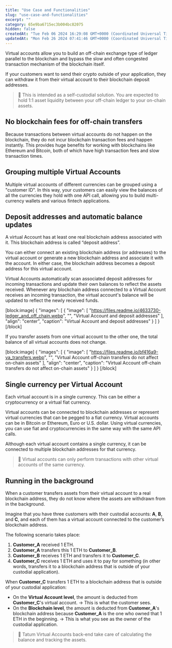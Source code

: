 ```yaml
---
title: "Use Case and Functionalities"
slug: "use-case-and-functionalities"
excerpt: ""
category: 65e9ba6715ec3b004bc82075
hidden: false
createdAt: "Tue Feb 06 2024 16:29:08 GMT+0000 (Coordinated Universal Time)"
updatedAt: "Mon Feb 26 2024 07:41:46 GMT+0000 (Coordinated Universal Time)"
---
```

Virtual accounts allow you to build an off-chain exchange type of ledger parallel to the blockchain and bypass the slow and often congested transaction mechanism of the blockchain itself. 

If your customers want to send their crypto outside of your application, they can withdraw it from their virtual account to their blockchain deposit addresses.

> 🚧 This is intended as a self-custodial solution. You are expected to hold 1:1 asset liquidity between your off-chain ledger to your on-chain assets.

## No blockchain fees for off-chain transfers

Because transactions between virtual accounts do not happen on the blockchain, they do not incur blockchain transaction fees and happen instantly. This provides huge benefits for working with blockchains like Ethereum and Bitcoin, both of which have high transaction fees and slow transaction times.

## Grouping multiple Virtual Accounts

Multiple virtual accounts of different currencies can be grouped using a "customer ID". In this way, your customers can easily view the balances of all the currencies they hold with one API call, allowing you to build multi-currency wallets and various fintech applications.

## Deposit addresses and automatic balance updates

A virtual Account has at least one real blockchain address associated with it. This blockchain address is called “deposit address”.

You can either connect an existing blockchain address (or addresses) to the virtual account or generate a new blockchain address and associate it with the account. In either case, the blockchain address becomes a deposit address for this virtual account.

Virtual Accounts automatically scan associated deposit addresses for incoming transactions and update their own balances to reflect the assets received. Whenever any blockchain address connected to a Virtual Account receives an incoming transaction, the virtual account's balance will be updated to reflect the newly received funds.

[block:image]
{
  "images": [
    {
      "image": [
        "https://files.readme.io/4633730-ledger_and_off_chain.webp",
        "",
        "Virtual Account and deposit addresses"
      ],
      "align": "center",
      "caption": "Virtual Account and deposit addresses"
    }
  ]
}
[/block]


If you transfer assets from one virtual account to the other one, the total balance of all virtual accounts does not change.

[block:image]
{
  "images": [
    {
      "image": [
        "https://files.readme.io/bf416a9-va_transfers.webp",
        "",
        "Virtual Account off-chain transfers do not affect on-chain assets"
      ],
      "align": "center",
      "caption": "Virtual Account off-chain transfers do not affect on-chain assets"
    }
  ]
}
[/block]


## Single currency per Virtual Account

Each virtual account is in a single currency. This can be either a cryptocurrency or a virtual fiat currency.

Virtual accounts can be connected to blockchain addresses or represent virtual currencies that can be pegged to a fiat currency. Virtual accounts can be in Bitcoin or Ethereum, Euro or U.S. dollar. Using virtual currencies, you can use fiat and cryptocurrencies in the same way with the same API calls.

Although each virtual account contains a single currency, it can be connected to multiple blockchain addresses for that currency.

> 📘 Virtual accounts can only perform transactions with other virtual accounts of the same currency.

## Running in the background

When a customer transfers assets from their virtual account to a real blockchain address, they do not know where the assets are withdrawn from in the background.

Imagine that you have three customers with their custodial accounts: **A**, **B,** and **C**, and each of them has a virtual account connected to the customer’s blockchain address. 

The following scenario takes place:

1. **Customer_A** received 1 ETH.
2. **Customer_A** transfers this 1 ETH to **Customer_B**.
3. **Customer_B** receives 1 ETH and transfers it to **Customer_C**.
4. **Customer_C** receives 1 ETH and uses it to pay for something (in other words, transfers it to a blockchain address that is outside of your custodial application).

When **Customer_C** transfers 1 ETH to a blockchain address that is outside of your custodial application:

- On the **Virtual Account level**, the amount is deducted from **Customer_C**'s virtual account. -> This is what the customer sees.
- On the **Blockchain level**, the amount is deducted from **Customer_A**'s blockchain address because **Customer_A** is the one who owned that 1 ETH in the beginning. -> This is what you see as the owner of the custodial application.

> 📘 Tatum Virtual Accounts back-end take care of calculating the balance and tracking the assets.
